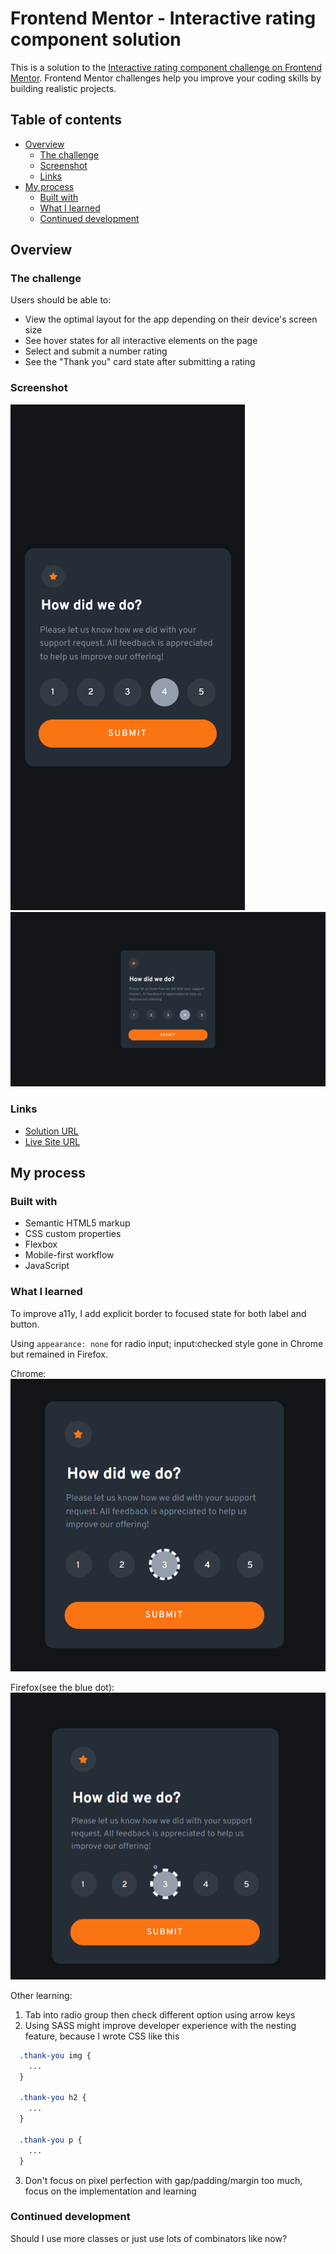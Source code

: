 # Frontend Mentor - Interactive rating component solution

This is a solution to the [Interactive rating component challenge on Frontend Mentor](https://www.frontendmentor.io/challenges/interactive-rating-component-koxpeBUmI). Frontend Mentor challenges help you improve your coding skills by building realistic projects. 

## Table of contents

- [Overview](#overview)
  - [The challenge](#the-challenge)
  - [Screenshot](#screenshot)
  - [Links](#links)
- [My process](#my-process)
  - [Built with](#built-with)
  - [What I learned](#what-i-learned)
  - [Continued development](#continued-development)

## Overview

### The challenge

Users should be able to:

- View the optimal layout for the app depending on their device's screen size
- See hover states for all interactive elements on the page
- Select and submit a number rating
- See the "Thank you" card state after submitting a rating

### Screenshot

![](./images/mobile.png)
![](./images/desktop.png)


### Links

- [Solution URL](https://github.com/devusexu/Frontend-Mentor/tree/main/interactive-rating-component-main)
- [Live Site URL](https://devusexu.github.io/Frontend-Mentor/interactive-rating-component-main/)

## My process

### Built with

- Semantic HTML5 markup
- CSS custom properties
- Flexbox
- Mobile-first workflow
- JavaScript

### What I learned

To improve a11y, I add explicit border to focused state for both label and button.

Using `appearance: none` for radio input; input:checked style gone in Chrome but remained in Firefox.

Chrome:  
![](./images/input-focus-Chrome.png)  

Firefox(see the blue dot):  
![](./images/input-focus-Firefox.png)

Other learning:
1. Tab into radio group then check different option using arrow keys
2. Using SASS might improve developer experience with the nesting feature, because I wrote CSS like this
```css
  .thank-you img {
    ...
  }

  .thank-you h2 {
    ...
  }

  .thank-you p {
    ...
  }         

```
3. Don't focus on pixel perfection with gap/padding/margin too much, focus on the implementation and learning


### Continued development

Should I use more classes or just use lots of combinators like now?